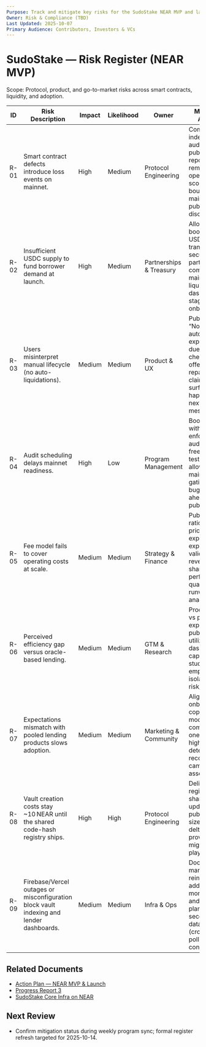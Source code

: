 ```yaml
---
Purpose: Track and mitigate key risks for the SudoStake NEAR MVP and launch.
Owner: Risk & Compliance (TBD)
Last Updated: 2025-10-07
Primary Audience: Contributors, Investors & VCs
---
```


# SudoStake — Risk Register (NEAR MVP)

Scope: Protocol, product, and go-to-market risks across smart contracts, liquidity, and adoption.

| ID | Risk Description | Impact | Likelihood | Owner | Mitigation Actions | Status | Next Review |
| --- | --- | --- | --- | --- | --- | --- | --- |
| R-01 | Smart contract defects introduce loss events on mainnet. | High | Medium | Protocol Engineering | Commission independent audits, publish reports and remediations, operate scoped bug bounty, maintain public risk disclosures. | In progress | 2025-10-15 |
| R-02 | Insufficient USDC supply to fund borrower demand at launch. | High | Medium | Partnerships & Treasury | Allocate bootstrap USDC tranches, secure partner commitments, maintain live liquidity dashboard, stage lender onboarding. | In progress | 2025-10-21 |
| R-03 | Users misinterpret manual lifecycle (no auto-liquidations). | Medium | Medium | Product & UX | Publish “Nothing runs automatically” explainer, add due-time checklist, offer auto-repay/auto-claim helpers, surface “what happens next” messaging. | Planned | 2025-10-14 |
| R-04 | Audit scheduling delays mainnet readiness. | High | Low | Program Management | Book audits with buffer, enforce pre-audit code freeze, run testnet → allowlist → mainnet gating, launch bug bounty ahead of public launch. | Mitigation active | 2025-10-21 |
| R-05 | Fee model fails to cover operating costs at scale. | Medium | Medium | Strategy & Finance | Publish fee rationale, run pricing experiments, explore validator revenue share, perform quarterly runway analysis. | Planned | 2025-11-01 |
| R-06 | Perceived efficiency gap versus oracle-based lending. | Medium | Medium | GTM & Research | Produce “P2P vs pooled” explainer, publish utilization dashboard, capture case studies, emphasize isolated risk/recovery. | In progress | 2025-10-18 |
| R-07 | Expectations mismatch with pooled lending products slows adoption. | Medium | Medium | Marketing & Community | Align onboarding copy, create model comparison one-pager, highlight deterministic recovery in campaign assets. | Planned | 2025-10-17 |
| R-08 | Vault creation costs stay ~10 NEAR until the shared code-hash registry ships. | High | High | Protocol Engineering | Deliver registry + shared vault updates, publish size/gas deltas, and provide a migration playbook. | Mitigation planned | 2025-10-14 |
| R-09 | Firebase/Vercel outages or misconfiguration block vault indexing and lender dashboards. | Medium | Medium | Infra & Ops | Document manual reindex flow, add monitoring and alerting, plan secondary data source (cron-based polling) as contingency. | Mitigation planned | 2025-10-21 |

## Related Documents
- [Action Plan — NEAR MVP & Launch](./sudostake-action-plan-near-mvp.md)
- [Progress Report 3](./progress-report-3.md)
- [SudoStake Core Infra on NEAR](../systems/sudostake-core-infra-on-near.md)

## Next Review
- Confirm mitigation status during weekly program sync; formal register refresh targeted for 2025-10-14.
